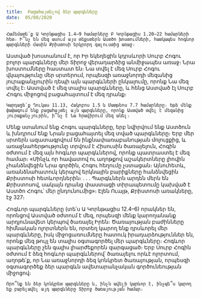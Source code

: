 ```yaml
---
title:  Բացահայտելով ձեր պարգևները
date:  05/08/2020
---
```


`Համեմատե՛ք Ա Կորնթացիս 1.4–9 համարները Բ Կորնթացիս 1.20–22 համարների հետ։ Ի՞նչ են մեզ ասում այս տեքստերն Աստծո խոստումների, հատկապես հոգևոր պարգևների մասին Քրիստոսի երկրորդ գալուստից առաջ։`

Աստված խոստանում է, որ Իր եկեղեցին կդրսևորի Սուրբ Հոգու բոլոր պարգևները մեր Տիրոջ վերադարձից անմիջապես առաջ։ Նրա խոստումները հաստատ են։ Նա տվել է մեզ Սուրբ Հոգու վկայությունը մեր սրտերում, որպեսզի առաջնորդի մեզանից յուրաքանչյուրին դեպի այն պարգևների ընկալումը, որոնք Նա մեզ տվել է։ Աստված է մեզ տալիս պարգևները, և հենց Աստված էլ Սուրբ Հոգու միջոցով բացահայտում է մեզ դրանք։

`Կարդացե՛ք Ղուկաս 11.13, Հակոբոս 1.5 և Մատթեոս 7.7 համարները։ Եթե մենք փափագում ենք բացահայտել այն պարգևները, որոնք Աստված տվել է մեզանից յուրաքանչյուրին, ի՞նչ է Նա հրավիրում մեզ անել։`

Մենք ստանում ենք Հոգու պարգևները, երբ նվիրվում ենք Աստծուն և խնդրում ենք Նրան բացահայտել մեզ տված պարգևները։ Երբ մեր սրտերն ազատագրվում են ինքնափառաբանության մոլուցքից, և առաջնահերթությունը տրվում է Հիսուսին ծառայելուն, Հոգին օժտում է մեզ այն հոգևոր պարգևներով, որոնք պատրաստել է մեզ համար։ «Մինչև որ հավատով ու աղոթքով աշակերտները լիովին չհանձնվեցին Նրա գործին, Հոգու հեղումը չստացան։ Այնուհետև, առանձնահատուկ կերպով երկնային բարիքները հանձնվեցին Քրիստոսի հետևորդներին։ . . . Պարգևներն արդեն մերն են Քրիստոսով, սակայն դրանց փաստացի տիրապետումը կախված է Աստծո Հոգու՝ մեր ընդունումից»։ Էլեն Ուայթ, Քրիստոսի առակները, էջ 327։

Հոգևոր պարգևները (տե՛ս Ա Կորնթացիս 12.4–6) որակներ են, որոնցով Աստված օժտում է մեզ, որպեսզի մենք կարողանանք արդյունավետ կերպով ծառայել Իրեն։ Ծառայության բաժինները հիմնական ոլորտներն են, որտեղ կարող ենք դրսևորել մեր պարգևները, իսկ միջոցառումները հատուկ իրադարձություններ են, որոնք մեզ թույլ են տալիս օգտագործել մեր պարգևները։ Հոգևոր պարգևները չեն գալիս լիարժեքորեն զարգացած։ Երբ Սուրբ Հոգին օժտում է ձեզ հոգևոր պարգևներով՝ ծառայելու որևէ ոլորտում, աղոթե՛ք, որ Նա առաջնորդի ձեզ կոնկրետ ծառայության, որպեսզի օգտագործեք ձեր պարգևն ավետարանչական գործունեության միջոցով։

`Որո՞նք են ձեր կոնկրետ պարգևները և, ինչն ավելի կարևոր է, ինչպե՞ս կարող եք բարելավել այդ պարգևները Տիրոջ ծառայության համար։`